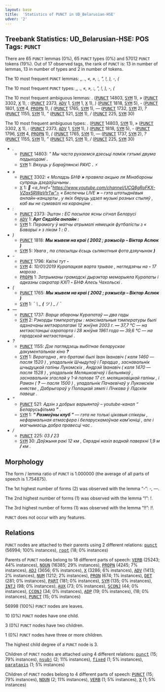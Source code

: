 ```yaml
---
layout: base
title:  'Statistics of PUNCT in UD_Belarusian-HSE'
udver: '2'
---
```


## Treebank Statistics: UD_Belarusian-HSE: POS Tags: `PUNCT`

There are 65 `PUNCT` lemmas (0%), 65 `PUNCT` types (0%) and 57012 `PUNCT` tokens (19%).
Out of 17 observed tags, the rank of `PUNCT` is: 13 in number of lemmas, 13 in number of types and 2 in number of tokens.

The 10 most frequent `PUNCT` lemmas: <em>,, ., «, », :, ", !, ), -, (</em>

The 10 most frequent `PUNCT` types:  <em>,, ., «, », :, ", !, ), -, (</em>

The 10 most frequent ambiguous lemmas: <em>.</em> (<tt><a href="be_hse-pos-PUNCT.html">PUNCT</a></tt> 14803, <tt><a href="be_hse-pos-SYM.html">SYM</a></tt> 1), <em>»</em> (<tt><a href="be_hse-pos-PUNCT.html">PUNCT</a></tt> 3302, <tt><a href="be_hse-pos-X.html">X</a></tt> 1), <em>:</em> (<tt><a href="be_hse-pos-PUNCT.html">PUNCT</a></tt> 2373, <tt><a href="be_hse-pos-ADV.html">ADV</a></tt> 1, <tt><a href="be_hse-pos-SYM.html">SYM</a></tt> 1, <tt><a href="be_hse-pos-X.html">X</a></tt> 1), <em>)</em> (<tt><a href="be_hse-pos-PUNCT.html">PUNCT</a></tt> 1818, <tt><a href="be_hse-pos-SYM.html">SYM</a></tt> 5), <em>-</em> (<tt><a href="be_hse-pos-PUNCT.html">PUNCT</a></tt> 1801, <tt><a href="be_hse-pos-SYM.html">SYM</a></tt> 4, <tt><a href="be_hse-pos-PROPN.html">PROPN</a></tt> 1), <em>(</em> (<tt><a href="be_hse-pos-PUNCT.html">PUNCT</a></tt> 1765, <tt><a href="be_hse-pos-SYM.html">SYM</a></tt> 1), <em>—</em> (<tt><a href="be_hse-pos-PUNCT.html">PUNCT</a></tt> 1732, <tt><a href="be_hse-pos-SYM.html">SYM</a></tt> 2), <em>?</em> (<tt><a href="be_hse-pos-PUNCT.html">PUNCT</a></tt> 1155, <tt><a href="be_hse-pos-SYM.html">SYM</a></tt> 1), <em>”</em> (<tt><a href="be_hse-pos-PUNCT.html">PUNCT</a></tt> 521, <tt><a href="be_hse-pos-SYM.html">SYM</a></tt> 1), <em>/</em> (<tt><a href="be_hse-pos-PUNCT.html">PUNCT</a></tt> 225, <tt><a href="be_hse-pos-SYM.html">SYM</a></tt> 30)

The 10 most frequent ambiguous types:  <em>.</em> (<tt><a href="be_hse-pos-PUNCT.html">PUNCT</a></tt> 14803, <tt><a href="be_hse-pos-SYM.html">SYM</a></tt> 1), <em>»</em> (<tt><a href="be_hse-pos-PUNCT.html">PUNCT</a></tt> 3302, <tt><a href="be_hse-pos-X.html">X</a></tt> 1), <em>:</em> (<tt><a href="be_hse-pos-PUNCT.html">PUNCT</a></tt> 2373, <tt><a href="be_hse-pos-ADV.html">ADV</a></tt> 1, <tt><a href="be_hse-pos-SYM.html">SYM</a></tt> 1), <em>)</em> (<tt><a href="be_hse-pos-PUNCT.html">PUNCT</a></tt> 1818, <tt><a href="be_hse-pos-SYM.html">SYM</a></tt> 5), <em>-</em> (<tt><a href="be_hse-pos-PUNCT.html">PUNCT</a></tt> 1796, <tt><a href="be_hse-pos-SYM.html">SYM</a></tt> 4, <tt><a href="be_hse-pos-PROPN.html">PROPN</a></tt> 1), <em>(</em> (<tt><a href="be_hse-pos-PUNCT.html">PUNCT</a></tt> 1765, <tt><a href="be_hse-pos-SYM.html">SYM</a></tt> 1), <em>—</em> (<tt><a href="be_hse-pos-PUNCT.html">PUNCT</a></tt> 1737, <tt><a href="be_hse-pos-SYM.html">SYM</a></tt> 2), <em>?</em> (<tt><a href="be_hse-pos-PUNCT.html">PUNCT</a></tt> 1155, <tt><a href="be_hse-pos-SYM.html">SYM</a></tt> 1), <em>”</em> (<tt><a href="be_hse-pos-PUNCT.html">PUNCT</a></tt> 521, <tt><a href="be_hse-pos-SYM.html">SYM</a></tt> 1), <em>/</em> (<tt><a href="be_hse-pos-PUNCT.html">PUNCT</a></tt> 225, <tt><a href="be_hse-pos-SYM.html">SYM</a></tt> 30)


* <em>.</em>
  * <tt><a href="be_hse-pos-PUNCT.html">PUNCT</a></tt> 14803: <em>" Мы часта рухаемся дзесьці паміж гэтымі двума падыходамі <b>.</b></em>
  * <tt><a href="be_hse-pos-SYM.html">SYM</a></tt> 1: <em>Вязуць у Бараўлянскі РАУС <b>.</b> ⚡</em>
* <em>»</em>
  * <tt><a href="be_hse-pos-PUNCT.html">PUNCT</a></tt> 3302: <em>« Моладзь БНФ <b>»</b> правяла акцыю ля Мінабароны супраць дзедаўшчыны .</em>
  * <tt><a href="be_hse-pos-X.html">X</a></tt> 1: <em>🔹 <a_href="https://www.youtube.com/channel/UCQ8gRoFKX-VZax5RWqVtrTw"> « Бяспечны LIVE <b>»</b> </a> – гэта штотыднёвыя анлайн-канцэрты , у якіх бяруць удзел музыкі розных стыляў , каб вы не сумавалі на каранціне .</em>
* <em>:</em>
  * <tt><a href="be_hse-pos-PUNCT.html">PUNCT</a></tt> 2373: <em>Эштан <b>:</b> ЕС пасылае ясны сігнал Беларусі</em>
  * <tt><a href="be_hse-pos-ADV.html">ADV</a></tt> 1: <em><strong> Арт Сядзіба анлайн <b>:</b> </strong></em>
  * <tt><a href="be_hse-pos-SYM.html">SYM</a></tt> 1: <em>Перамогу ў матчы атрымалі нямецкія футбалісты з « Баварыі » з лікам 1 <b>:</b> 0 .</em>
* <em>)</em>
  * <tt><a href="be_hse-pos-PUNCT.html">PUNCT</a></tt> 1818: <em><strong> Мы жывем на краі ( 2002 ; рэжысёр – Віктар Аслюк <b>)</b> </strong></em>
  * <tt><a href="be_hse-pos-SYM.html">SYM</a></tt> 5: <em>Увага , па спасылцы ёсьць сьпякотныя фота дзяучынак <b>)</b></em>
* <em>-</em>
  * <tt><a href="be_hse-pos-PUNCT.html">PUNCT</a></tt> 1796: <em>Квіткі тут <b>-</b></em>
  * <tt><a href="be_hse-pos-SYM.html">SYM</a></tt> 4: <em>10/01/2019 Курапацкая варта трывае , негледзячы на <b>-</b> 17 мароза .</em>
  * <tt><a href="be_hse-pos-PROPN.html">PROPN</a></tt> 1: <em>Затрыманы грамадскі дырэктар мемарыяла Курапаты і адказны сакратар КХП <b>-</b> БНФ Алесь Чахольскі .</em>
* <em>(</em>
  * <tt><a href="be_hse-pos-PUNCT.html">PUNCT</a></tt> 1765: <em><strong> Мы жывем на краі <b>(</b> 2002 ; рэжысёр – Віктар Аслюк ) </strong></em>
  * <tt><a href="be_hse-pos-SYM.html">SYM</a></tt> 1: <em>¯ \ _ <b>(</b> ツ ) _ / ¯</em>
* <em>—</em>
  * <tt><a href="be_hse-pos-PUNCT.html">PUNCT</a></tt> 1737: <em>Варце абароны Курапатаў <b>—</b> два гады </strong></em>
  * <tt><a href="be_hse-pos-SYM.html">SYM</a></tt> 2: <em>Рэкорды тэмпературы : максімальныя тэмпературы былі адзначаны метэаролагамі 12 жніўня 2003 г. <b>—</b> 37,7 °C — на метэастанцыі аэрапорта і 28 жніўня 1961 года <b>—</b> 39,6 °C — на гарадской метэастанцыі .</em>
* <em>?</em>
  * <tt><a href="be_hse-pos-PUNCT.html">PUNCT</a></tt> 1155: <em>Дзе паглядзець выбітнае беларускае дакументальнае кіно <b>?</b></em>
  * <tt><a href="be_hse-pos-SYM.html">SYM</a></tt> 1: <em>Верагодна , яго братамі былі Iвaн Іванaвіч ( каля 1460 — пасля 1520 ) , уладальнік Шчыдутаў і Гарадца , заснавальнік шчыдуцкай галіны Лукомскіх , Андрэй Iвaнaвіч ( каля 1470 — пасля 1528 ) , уладальнік Меляшковічаў і Бельнякоў , заснавальнік згаслай y 1-й палове 17 ст. меляшковіцкай галіны , і Paмaн ( <b>?</b> — пасля 1500 ) , уладальнік Пачаевічаў y Лукомскім княстве , Дабрыгораў y Полацкай зямлі і Лічкава ў Лідскім павеце .</em>
* <em>”</em>
  * <tt><a href="be_hse-pos-PUNCT.html">PUNCT</a></tt> 521: <em>Адзін з добрых варыянтаў – youtube-канал “ Беларусьфільма <b>”</b> .</em>
  * <tt><a href="be_hse-pos-SYM.html">SYM</a></tt> 1: <em><strong> “ Размоўны клуб <b>”</b> </strong> — гэта не толькі цікавыя спікеры , нефармальная атмасфера і беларускамоўнае кам’юніці , але і магчымасць добра правесці час .</em>
* <em>/</em>
  * <tt><a href="be_hse-pos-PUNCT.html">PUNCT</a></tt> 225: <em>03 <b>/</b> 23</em>
  * <tt><a href="be_hse-pos-SYM.html">SYM</a></tt> 30: <em>Даўжыня ракі 12 км , Сярэдні нахіл воднай паверхні 1,9 м <b>/</b> км .</em>

## Morphology

The form / lemma ratio of `PUNCT` is 1.000000 (the average of all parts of speech is 1.754875).

The 1st highest number of forms (2) was observed with the lemma “-”: <em>-, —</em>.

The 2nd highest number of forms (1) was observed with the lemma “!”: <em>!</em>.

The 3rd highest number of forms (1) was observed with the lemma “!!”: <em>!!</em>.

`PUNCT` does not occur with any features.


## Relations

`PUNCT` nodes are attached to their parents using 2 different relations: <tt><a href="be_hse-dep-punct.html">punct</a></tt> (56994; 100% instances), <tt><a href="be_hse-dep-root.html">root</a></tt> (18; 0% instances)

Parents of `PUNCT` nodes belong to 18 different parts of speech: <tt><a href="be_hse-pos-VERB.html">VERB</a></tt> (25243; 44% instances), <tt><a href="be_hse-pos-NOUN.html">NOUN</a></tt> (16385; 29% instances), <tt><a href="be_hse-pos-PROPN.html">PROPN</a></tt> (4245; 7% instances), <tt><a href="be_hse-pos-ADJ.html">ADJ</a></tt> (3656; 6% instances), <tt><a href="be_hse-pos-X.html">X</a></tt> (3286; 6% instances), <tt><a href="be_hse-pos-ADV.html">ADV</a></tt> (1413; 2% instances), <tt><a href="be_hse-pos-NUM.html">NUM</a></tt> (1212; 2% instances), <tt><a href="be_hse-pos-PRON.html">PRON</a></tt> (674; 1% instances), <tt><a href="be_hse-pos-DET.html">DET</a></tt> (281; 0% instances), <tt><a href="be_hse-pos-PART.html">PART</a></tt> (181; 0% instances), <tt><a href="be_hse-pos-SYM.html">SYM</a></tt> (135; 0% instances), <tt><a href="be_hse-pos-INTJ.html">INTJ</a></tt> (98; 0% instances), <tt><a href="be_hse-pos-AUX.html">AUX</a></tt> (73; 0% instances), <tt><a href="be_hse-pos-SCONJ.html">SCONJ</a></tt> (44; 0% instances), <tt><a href="be_hse-pos-CCONJ.html">CCONJ</a></tt> (34; 0% instances), <tt><a href="be_hse-pos-ADP.html">ADP</a></tt> (19; 0% instances),  (18; 0% instances), <tt><a href="be_hse-pos-PUNCT.html">PUNCT</a></tt> (15; 0% instances)

56998 (100%) `PUNCT` nodes are leaves.

10 (0%) `PUNCT` nodes have one child.

3 (0%) `PUNCT` nodes have two children.

1 (0%) `PUNCT` nodes have three or more children.

The highest child degree of a `PUNCT` node is 3.

Children of `PUNCT` nodes are attached using 4 different relations: <tt><a href="be_hse-dep-punct.html">punct</a></tt> (15; 79% instances), <tt><a href="be_hse-dep-nsubj.html">nsubj</a></tt> (2; 11% instances), <tt><a href="be_hse-dep-fixed.html">fixed</a></tt> (1; 5% instances), <tt><a href="be_hse-dep-parataxis.html">parataxis</a></tt> (1; 5% instances)

Children of `PUNCT` nodes belong to 4 different parts of speech: <tt><a href="be_hse-pos-PUNCT.html">PUNCT</a></tt> (15; 79% instances), <tt><a href="be_hse-pos-NOUN.html">NOUN</a></tt> (2; 11% instances), <tt><a href="be_hse-pos-VERB.html">VERB</a></tt> (1; 5% instances), <tt><a href="be_hse-pos-X.html">X</a></tt> (1; 5% instances)

